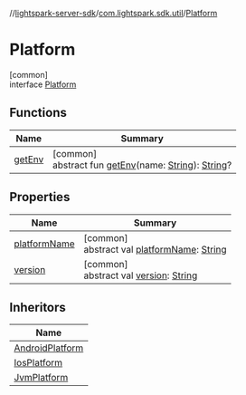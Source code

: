 //[lightspark-server-sdk](../../../index.md)/[com.lightspark.sdk.util](../index.md)/[Platform](index.md)

# Platform

[common]\
interface [Platform](index.md)

## Functions

| Name | Summary |
|---|---|
| [getEnv](get-env.md) | [common]<br>abstract fun [getEnv](get-env.md)(name: [String](https://kotlinlang.org/api/latest/jvm/stdlib/kotlin/-string/index.html)): [String](https://kotlinlang.org/api/latest/jvm/stdlib/kotlin/-string/index.html)? |

## Properties

| Name | Summary |
|---|---|
| [platformName](platform-name.md) | [common]<br>abstract val [platformName](platform-name.md): [String](https://kotlinlang.org/api/latest/jvm/stdlib/kotlin/-string/index.html) |
| [version](version.md) | [common]<br>abstract val [version](version.md): [String](https://kotlinlang.org/api/latest/jvm/stdlib/kotlin/-string/index.html) |

## Inheritors

| Name |
|---|
| [AndroidPlatform](../-android-platform/index.md) |
| [IosPlatform](../-ios-platform/index.md) |
| [JvmPlatform](../-jvm-platform/index.md) |
